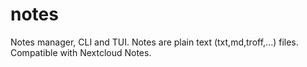 # notes
Notes manager, CLI and TUI. Notes are plain text (txt,md,troff,...) files. Compatible with Nextcloud Notes.
